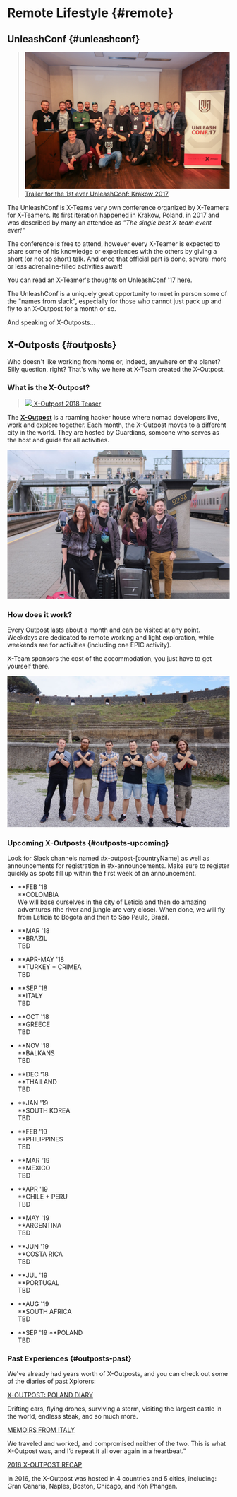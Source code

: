 # Remote Lifestyle {#remote}

## UnleashConf {#unleashconf}

> [![](/assets/unleashconf.jpg)Trailer for the 1st ever UnleashConf: Krakow 2017](https://vimeo.com/235819592/27cebbcab9)

The UnleashConf is X-Teams very own conference organized by X-Teamers for X-Teamers. Its first iteration happened in Krakow, Poland, in 2017 and was described by many an attendee as _"The single best X-team event ever!"_

The conference is free to attend, however every X-Teamer is expected to share some of his knowledge or experiences with the others by giving a short (or not so short) talk. And once that official part is done, several more or less adrenaline-filled activities await!

You can read an X-Teamer's thoughts on UnleashConf '17 [here](/blogs/unleashconf.md).

The UnleashConf is a uniquely great opportunity to meet in person some of the "names from slack", especially for those who cannot just pack up and fly to an X-Outpost for a month or so.

And speaking of X-Outposts...

## X-Outposts {#outposts}

Who doesn't like working from home or, indeed, anywhere on the planet? Silly question, right? That's why we here at X-Team  created the X-Outpost.

### What is the X-Outpost?

> [![](https://res.cloudinary.com/dukp6c7f7/image/upload/f_auto,fl_lossy,q_auto/s3-ghost/2017/08/IMG_3220-1503578933281.JPEG) X-Outpost 2018 Teaser](https://www.youtube.com/watch?v=T2rQn0ejdFE)

The [**X-Outpost**](http://x-team.com/x-outpost) is a roaming hacker house where nomad developers live, work and explore together. Each month, the X-Outpost moves to a different city in the world. They are hosted by Guardians, someone who serves as the host and guide for all activities.

![](/assets/xo.jpg)

### How does it work?

Every Outpost lasts about a month and can be visited at any point. Weekdays are dedicated to remote working and light exploration, while weekends are for activities \(including one EPIC activity\).

X-Team sponsors the cost of the accommodation, you just have to get yourself there.

![](/assets/xo2.jpg "How does it work?")

### Upcoming X-Outposts {#outposts-upcoming}

Look for Slack channels named \#x-outpost-\[countryName\] as well as announcements for registration in \#x-announcements. Make sure to register quickly as spots fill up within the first week of an announcement.

* **FEB '18      
  **COLOMBIA  
  We will base ourselves in the city of Leticia and then do amazing adventures \(the river and jungle are very close\). When done, we will fly from Leticia to Bogota and then to Sao Paulo, Brazil.

* **MAR '18      
  **BRAZIL  
  TBD

* **APR-MAY '18      
  **TURKEY + CRIMEA  
  TBD

* **SEP '18      
  **ITALY  
  TBD

* **OCT '18      
  **GREECE  
  TBD

* **NOV '18      
  **BALKANS  
  TBD

* **DEC '18      
  **THAILAND  
  TBD

* **JAN '19      
  **SOUTH KOREA  
  TBD

* **FEB '19      
  **PHILIPPINES  
  TBD

* **MAR '19      
  **MEXICO  
  TBD

* **APR '19      
  **CHILE + PERU  
  TBD

* **MAY '19      
  **ARGENTINA  
  TBD

* **JUN '19      
  **COSTA RICA  
  TBD

* **JUL '19      
  **PORTUGAL  
  TBD

* **AUG '19      
  **SOUTH AFRICA  
  TBD

* **SEP '19
  **POLAND  
  TBD

### Past Experiences {#outposts-past}

We've already had years worth of X-Outposts, and you can check out some of the diaries of past Xplorers:



[X-OUTPOST: POLAND DIARY](https://x-team.com/blog/x-outpost-poland-diary/)

Drifting cars, flying drones, surviving a storm, visiting the largest castle in the world, endless steak, and so much more.



[MEMOIRS FROM ITALY](https://x-team.com/blog/memoirs-x-outpost/)

We traveled and worked, and compromised neither of the two. This is what X-Outpost was, and I’d repeat it all over again in a heartbeat.”



[2016 X-OUTPOST RECAP](https://x-team.com/blog/x-outpost-2016-recap/)

In 2016, the X-Outpost was hosted in 4 countries and 5 cities, including: Gran Canaria, Naples, Boston, Chicago, and Koh Phangan.

